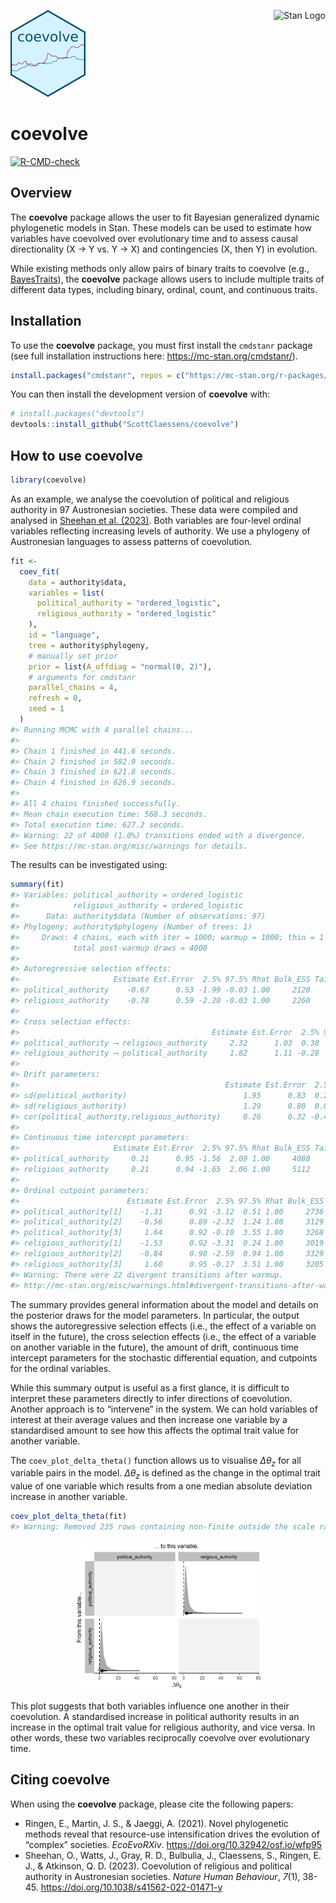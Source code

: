 
<!-- README.md is generated from README.Rmd. Please edit that file -->

<img src="man/figures/logo.png" height="139" alt="coevolve Logo"/>[<img src="https://raw.githubusercontent.com/stan-dev/logos/master/logo_tm.png" align="right" height="139" alt="Stan Logo"/>](https://mc-stan.org/)

# coevolve

<!-- badges: start -->

[![R-CMD-check](https://github.com/ScottClaessens/coevolve/actions/workflows/R-CMD-check.yaml/badge.svg)](https://github.com/ScottClaessens/coevolve/actions/workflows/R-CMD-check.yaml)
<!-- badges: end -->

## Overview

The **coevolve** package allows the user to fit Bayesian generalized
dynamic phylogenetic models in Stan. These models can be used to
estimate how variables have coevolved over evolutionary time and to
assess causal directionality (X → Y vs. Y → X) and contingencies (X,
then Y) in evolution.

While existing methods only allow pairs of binary traits to coevolve
(e.g.,
[BayesTraits](https://www.evolution.reading.ac.uk/BayesTraitsV4.1.2/BayesTraitsV4.1.2.html)),
the **coevolve** package allows users to include multiple traits of
different data types, including binary, ordinal, count, and continuous
traits.

## Installation

To use the **coevolve** package, you must first install the `cmdstanr`
package (see full installation instructions here:
<https://mc-stan.org/cmdstanr/>).

``` r
install.packages("cmdstanr", repos = c("https://mc-stan.org/r-packages/", getOption("repos")))
```

You can then install the development version of **coevolve** with:

``` r
# install.packages("devtools")
devtools::install_github("ScottClaessens/coevolve")
```

## How to use coevolve

``` r
library(coevolve)
```

As an example, we analyse the coevolution of political and religious
authority in 97 Austronesian societies. These data were compiled and
analysed in [Sheehan et
al. (2023)](https://www.nature.com/articles/s41562-022-01471-y). Both
variables are four-level ordinal variables reflecting increasing levels
of authority. We use a phylogeny of Austronesian languages to assess
patterns of coevolution.

``` r
fit <-
  coev_fit(
    data = authority$data,
    variables = list(
      political_authority = "ordered_logistic",
      religious_authority = "ordered_logistic"
    ),
    id = "language",
    tree = authority$phylogeny,
    # manually set prior
    prior = list(A_offdiag = "normal(0, 2)"),
    # arguments for cmdstanr
    parallel_chains = 4,
    refresh = 0,
    seed = 1
  )
#> Running MCMC with 4 parallel chains...
#> 
#> Chain 1 finished in 441.6 seconds.
#> Chain 2 finished in 582.9 seconds.
#> Chain 3 finished in 621.8 seconds.
#> Chain 4 finished in 626.9 seconds.
#> 
#> All 4 chains finished successfully.
#> Mean chain execution time: 568.3 seconds.
#> Total execution time: 627.2 seconds.
#> Warning: 22 of 4000 (1.0%) transitions ended with a divergence.
#> See https://mc-stan.org/misc/warnings for details.
```

The results can be investigated using:

``` r
summary(fit)
#> Variables: political_authority = ordered_logistic 
#>            religious_authority = ordered_logistic 
#>      Data: authority$data (Number of observations: 97)
#> Phylogeny: authority$phylogeny (Number of trees: 1)
#>     Draws: 4 chains, each with iter = 1000; warmup = 1000; thin = 1
#>            total post-warmup draws = 4000
#> 
#> Autoregressive selection effects:
#>                     Estimate Est.Error  2.5% 97.5% Rhat Bulk_ESS Tail_ESS
#> political_authority    -0.67      0.53 -1.99 -0.03 1.00     2120     1768
#> religious_authority    -0.78      0.59 -2.20 -0.03 1.00     2260     1766
#> 
#> Cross selection effects:
#>                                           Estimate Est.Error  2.5% 97.5% Rhat Bulk_ESS Tail_ESS
#> political_authority ⟶ religious_authority     2.32      1.03  0.38  4.45 1.00     1567     1971
#> religious_authority ⟶ political_authority     1.82      1.11 -0.28  4.07 1.00     1288     2124
#> 
#> Drift parameters:
#>                                              Estimate Est.Error  2.5% 97.5% Rhat Bulk_ESS Tail_ESS
#> sd(political_authority)                          1.95      0.83  0.27  3.50 1.01      801     1193
#> sd(religious_authority)                          1.29      0.80  0.06  2.94 1.00      761     1327
#> cor(political_authority,religious_authority)     0.26      0.32 -0.44  0.78 1.00     2732     2641
#> 
#> Continuous time intercept parameters:
#>                     Estimate Est.Error  2.5% 97.5% Rhat Bulk_ESS Tail_ESS
#> political_authority     0.21      0.95 -1.56  2.09 1.00     4088     1162
#> religious_authority     0.21      0.94 -1.65  2.06 1.00     5112     2655
#> 
#> Ordinal cutpoint parameters:
#>                        Estimate Est.Error  2.5% 97.5% Rhat Bulk_ESS Tail_ESS
#> political_authority[1]    -1.31      0.91 -3.12  0.51 1.00     2736     2683
#> political_authority[2]    -0.56      0.89 -2.32  1.24 1.00     3129     2891
#> political_authority[3]     1.64      0.92 -0.10  3.55 1.00     3268     2956
#> religious_authority[1]    -1.53      0.92 -3.31  0.24 1.00     3019     3066
#> religious_authority[2]    -0.84      0.90 -2.59  0.94 1.00     3329     3051
#> religious_authority[3]     1.60      0.95 -0.17  3.51 1.00     3205     3102
#> Warning: There were 22 divergent transitions after warmup.
#> http://mc-stan.org/misc/warnings.html#divergent-transitions-after-warmup
```

The summary provides general information about the model and details on
the posterior draws for the model parameters. In particular, the output
shows the autoregressive selection effects (i.e., the effect of a
variable on itself in the future), the cross selection effects (i.e.,
the effect of a variable on another variable in the future), the amount
of drift, continuous time intercept parameters for the stochastic
differential equation, and cutpoints for the ordinal variables.

While this summary output is useful as a first glance, it is difficult
to interpret these parameters directly to infer directions of
coevolution. Another approach is to “intervene” in the system. We can
hold variables of interest at their average values and then increase one
variable by a standardised amount to see how this affects the optimal
trait value for another variable.

The `coev_plot_delta_theta()` function allows us to visualise
$\Delta\theta_{z}$ for all variable pairs in the model.
$\Delta\theta_{z}$ is defined as the change in the optimal trait value
of one variable which results from a one median absolute deviation
increase in another variable.

``` r
coev_plot_delta_theta(fit)
#> Warning: Removed 235 rows containing non-finite outside the scale range (`stat_density()`).
```

<img src="man/figures/README-authority-delta-theta-1.png" alt="Plot showing the posterior distributions of delta theta for both directions of coevolution between political and religious authority. The bulk of the posterior densities are greater than zero." width="60%" style="display: block; margin: auto;" />

This plot suggests that both variables influence one another in their
coevolution. A standardised increase in political authority results in
an increase in the optimal trait value for religious authority, and vice
versa. In other words, these two variables reciprocally coevolve over
evolutionary time.

## Citing coevolve

When using the **coevolve** package, please cite the following papers:

- Ringen, E., Martin, J. S., & Jaeggi, A. (2021). Novel phylogenetic
  methods reveal that resource-use intensification drives the evolution
  of “complex” societies. *EcoEvoRXiv*.
  <https://doi.org/10.32942/osf.io/wfp95>
- Sheehan, O., Watts, J., Gray, R. D., Bulbulia, J., Claessens, S.,
  Ringen, E. J., & Atkinson, Q. D. (2023). Coevolution of religious and
  political authority in Austronesian societies. *Nature Human
  Behaviour*, *7*(1), 38-45.
  <https://doi.org/10.1038/s41562-022-01471-y>
